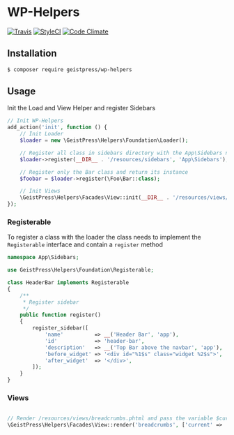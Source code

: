 # WP-Helpers
[![Travis](https://img.shields.io/travis/PascalKleindienst/WP-Helpers.svg?style=flat-square)](https://travis-ci.org/PascalKleindienst/WP-Helpers)
[![StyleCI](https://styleci.io/repos/75538120/shield?branch=master)](https://styleci.io/repos/75538120)
[![Code Climate](https://img.shields.io/codeclimate/github/PascalKleindienst/WP-Helpers.svg?style=flat-square)](https://codeclimate.com/github/PascalKleindienst/WP-Helpers)

## Installation
```bash
$ composer require geistpress/wp-helpers
```
## Usage
Init the Load and View Helper and register Sidebars
```php
// Init WP-Helpers
add_action('init', function () {
    // Init Loader
    $loader = new \GeistPress\Helpers\Foundation\Loader();

    // Register all class in sidebars directory with the App\Sidebars namespace
    $loader->register(__DIR__ . '/resources/sidebars', 'App\Sidebars'); 

    // Register only the Bar class and return its instance
    $foobar = $loader->register(\Foo\Bar::class); 

    // Init Views
    \GeistPress\Helpers\Facades\View::init(__DIR__ . '/resources/views/');
});
```

### Registerable
To register a class with the loader the class needs to implement the `Registerable` interface and contain a `register` method
```php
namespace App\Sidebars;

use GeistPress\Helpers\Foundation\Registerable;

class HeaderBar implements Registerable
{
    /**
     * Register sidebar
     */
    public function register()
    {
        register_sidebar([
            'name'          => __('Header Bar', 'app'),
            'id'            => 'header-bar',
            'description'   => __('Top Bar above the navbar', 'app'),
            'before_widget' => '<div id="%1$s" class="widget %2$s">',
            'after_widget'  => '</div>',
        ]);
    }
}
```

### Views
```php

// Render /resources/views/breadcrumbs.phtml and pass the variable $current='home' to it
\GeistPress\Helpers\Facades\View::render('breadcrumbs', ['current' => 'home']);
```